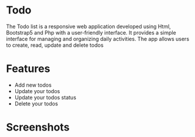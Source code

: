 # Todo
The Todo list is a responsive web application developed using Html, Bootstrap5 and Php with a user-friendly interface. It provides a simple interface for managing and organizing daily activities. The app allows users to create, read, update and delete todos

# Features
<ul>
  <li>Add new todos</li>
  <li>Update your todos</li>
  <li>Update your todos status</li>
  <li>Delete your todos</li>
</ul>

# Screenshots
